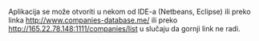 

Aplikacija se može otvoriti u nekom od IDE-a (Netbeans, Eclipse) ili preko linka
http://www.companies-database.me/ ili preko http://165.22.78.148:1111/companies/list  u slučaju da gornji link ne radi.

